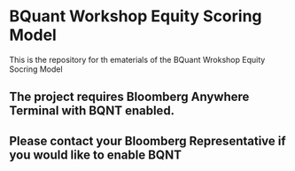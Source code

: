 # BQuant Workshop Equity Scoring Model
This is the repository for th ematerials of the BQuant Wrokshop Equity Socring Model

## The project requires Bloomberg Anywhere Terminal with BQNT enabled.
## Please contact your Bloomberg Representative if you would like to enable BQNT
